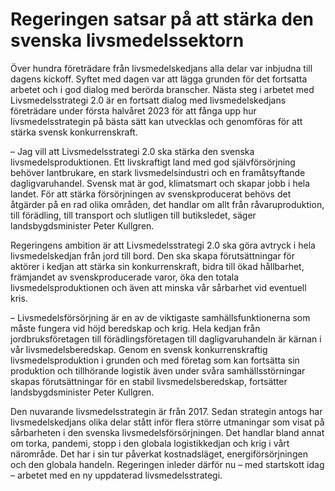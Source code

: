 # Regeringen satsar på att stärka den svenska livsmedelssektorn

Över hundra företrädare från livsmedelskedjans alla delar var inbjudna till dagens kickoff. Syftet med dagen var att lägga grunden för det fortsatta arbetet och i god dialog med berörda branscher. Nästa steg i arbetet med Livsmedelsstrategi 2\.0 är en fortsatt dialog med livsmedelskedjans företrädare under första halvåret 2023 för att fånga upp hur livsmedelsstrategin på bästa sätt kan utvecklas och genomföras för att stärka svensk konkurrenskraft.

– Jag vill att Livsmedelsstrategi 2\.0 ska stärka den svenska livsmedelsproduktionen. Ett livskraftigt land med god självförsörjning behöver lantbrukare, en stark livsmedelsindustri och en framåtsyftande dagligvaruhandel. Svensk mat är god, klimatsmart och skapar jobb i hela landet. För att stärka försörjningen av svenskproducerat behövs det åtgärder på en rad olika områden, det handlar om allt från råvaruproduktion, till förädling, till transport och slutligen till butiksledet, säger landsbygdsminister Peter Kullgren.

Regeringens ambition är att Livsmedelsstrategi 2\.0 ska göra avtryck i hela livsmedelskedjan från jord till bord. Den ska skapa förutsättningar för aktörer i kedjan att stärka sin konkurrenskraft, bidra till ökad hållbarhet, främjandet av svenskproducerade varor, öka den totala livsmedelsproduktionen och även att minska vår sårbarhet vid eventuell kris.

– Livsmedelsförsörjning är en av de viktigaste samhällsfunktionerna som måste fungera vid höjd beredskap och krig. Hela kedjan från jordbruksföretagen till förädlingsföretagen till dagligvaruhandeln är kärnan i vår livsmedelsberedskap. Genom en svensk konkurrenskraftig livsmedelsproduktion i grunden och med företag som kan fortsätta sin produktion och tillhörande logistik även under svåra samhällsstörningar skapas förutsättningar för en stabil livsmedelsberedskap, fortsätter landsbygdsminister Peter Kullgren.

Den nuvarande livsmedelsstrategin är från 2017\. Sedan strategin antogs har livsmedelskedjans olika delar stått inför flera större utmaningar som visat på sårbarheten i den svenska livsmedelsförsörjningen. Det handlar bland annat om torka, pandemi, stopp i den globala logistikkedjan och krig i vårt närområde. Det har i sin tur påverkat kostnadsläget, energiförsörjningen och den globala handeln. Regeringen inleder därför nu – med startskott idag – arbetet med en ny uppdaterad livsmedelsstrategi.

